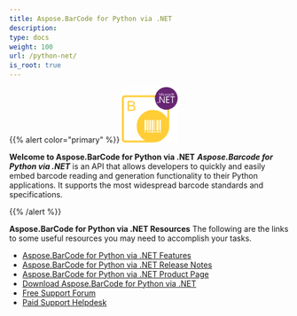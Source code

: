 ```yaml
---
title: Aspose.BarCode for Python via .NET
description:
type: docs
weight: 100
url: /python-net/
is_root: true
---
```


{{% alert color="primary" %}}
<img src="aspose_barcode-for-python-net.svg" alt="Aspose.BarCode for Python via .NET" width="20%"/>

**Welcome to Aspose.BarCode for Python via .NET**
***Aspose.Barcode for Python via .NET*** is an API that allows developers to quickly and easily embed barcode reading and generation functionality to their Python applications. It supports the most widespread barcode standards and specifications.

{{% /alert %}}


**Aspose.BarCode for Python via .NET Resources**
The following are the links to some useful resources you may need to accomplish your tasks.

- [Aspose.BarCode for Python via .NET Features](/barcode/python-net/features/)
- [Aspose.BarCode for Python via .NET Release Notes](https://releases.aspose.com/barcode/python-net/release-notes/)
- [Aspose.BarCode for Python via .NET Product Page](https://products.aspose.com/barcode/python-net)
- [Download Aspose.BarCode for Python via .NET](https://releases.aspose.com/barcode/python-net/)
- [Free Support Forum](https://forum.aspose.com/c/barcode)
- [Paid Support Helpdesk](https://helpdesk.aspose.com/)
